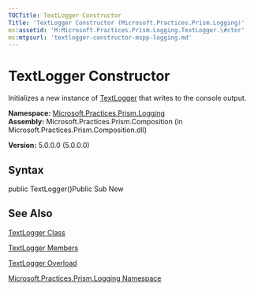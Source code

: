 ```yaml
---
TOCTitle: TextLogger Constructor
Title: 'TextLogger Constructor (Microsoft.Practices.Prism.Logging)'
ms:assetid: 'M:Microsoft.Practices.Prism.Logging.TextLogger.\#ctor'
ms:mtpsurl: 'textlogger-constructor-mspp-logging.md'
---
```


# TextLogger Constructor

Initializes a new instance of [TextLogger](https://msdn.microsoft.com/library/microsoft.practices.prism.logging.textlogger) that writes to the console output.

**Namespace:** [Microsoft.Practices.Prism.Logging](https://msdn.microsoft.com/library/microsoft.practices.prism.logging)
**Assembly:** Microsoft.Practices.Prism.Composition (in Microsoft.Practices.Prism.Composition.dll)

**Version:** 5.0.0.0 (5.0.0.0)

## Syntax
public TextLogger()Public Sub New

## See Also
[TextLogger Class](https://msdn.microsoft.com/library/microsoft.practices.prism.logging.textlogger)

[TextLogger Members](https://msdn.microsoft.com/allmembers.t:microsoft.practices.prism.logging.textlogger)

[TextLogger Overload](https://msdn.microsoft.com/overload:microsoft.practices.prism.logging.textlogger.)

[Microsoft.Practices.Prism.Logging Namespace](https://msdn.microsoft.com/library/microsoft.practices.prism.logging)
